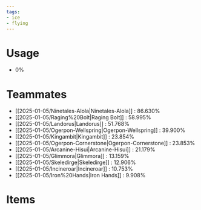 ```yaml
---
tags:
- ice
- flying
---
```

# Usage
- 0%
# Teammates
- [[2025-01-05/Ninetales-Alola|Ninetales-Alola]] : 86.630%
- [[2025-01-05/Raging%20Bolt|Raging Bolt]] : 58.995%
- [[2025-01-05/Landorus|Landorus]] : 51.768%
- [[2025-01-05/Ogerpon-Wellspring|Ogerpon-Wellspring]] : 39.900%
- [[2025-01-05/Kingambit|Kingambit]] : 23.854%
- [[2025-01-05/Ogerpon-Cornerstone|Ogerpon-Cornerstone]] : 23.853%
- [[2025-01-05/Arcanine-Hisui|Arcanine-Hisui]] : 21.179%
- [[2025-01-05/Glimmora|Glimmora]] : 13.159%
- [[2025-01-05/Skeledirge|Skeledirge]] : 12.906%
- [[2025-01-05/Incineroar|Incineroar]] : 10.753%
- [[2025-01-05/Iron%20Hands|Iron Hands]] : 9.908%
# Items